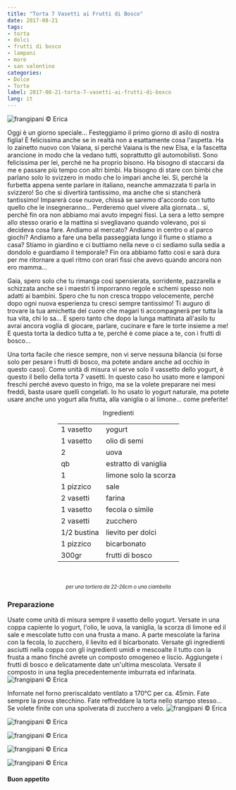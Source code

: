 ```yaml
---
title: "Torta 7 Vasetti ai Frutti di Bosco"
date: 2017-08-21
tags:
- torta
- dolci
- frutti di bosco 
- lamponi 
- more 
- san valentino
categories:
- Dolce
- Torte 
label: 2017-08-21-torta-7-vasetti-ai-frutti-di-bosco
lang: it 
---
```

![](header.jpg "frangipani © Erica")

Oggi è un giorno speciale... Festeggiamo il primo giorno di asilo di nostra figlia! È felicissima anche se in realtà non a esattamente cosa l'aspetta. Ha lo zainetto nuovo con Vaiana, si perché Vaiana is the new Elsa, e la fascetta arancione in modo che la vedano tutti, soprattutto gli automobilisti. Sono felicissima per lei, perché ne ha proprio bisono. Ha bisogno di staccarsi da me e passare più tempo con altri bimbi. Ha bisogno di stare con bimbi che parlano solo lo svizzero in modo che lo impari anche lei. Si, perché la furbetta appena sente parlare in italiano, neanche ammazzata ti parla in svizzero! So che si divertirà tantissimo, ma anche che si stancherà tantissimo! Imparerà cose nuove, chissà se saremo d'accordo con tutto quello che le insegneranno... Perderemo quel vivere alla giornata... si, perché fin ora non abbiamo mai avuto impegni fissi. La sera a letto sempre allo stesso orario e la mattina si svegliavano quando volevano, poi si decideva cosa fare. Andiamo al mercato? Andiamo in centro o al parco giochi? Andiamo a fare una bella passeggiata lungo il fiume o stiamo a casa? Stiamo in giardino e ci buttiamo nella neve o ci sediamo sulla sedia a dondolo e guardiamo il temporale? Fin ora abbiamo fatto così e sarà dura per me ritornare a quel ritmo con orari fissi che avevo quando ancora non ero mamma... 

Gaia, spero solo che tu rimanga così spensierata, sorridente, pazzarella e schizzata anche se i maestri ti imporranno regole e schemi spesso non adatti ai bambini. Spero che tu non cresca troppo velocemente, perché dopo ogni nuova esperienza tu cresci sempre tantissimo! Ti auguro di trovare la tua amichetta del cuore che magari ti accompagnerà per tutta la tua vita, chi lo sa... E spero tanto che dopo la lunga mattinata all'asilo tu avrai ancora voglia di giocare, parlare, cucinare e fare le torte insieme a me! E questa torta la dedico tutta a te, perché è come piace a te, con i frutti di bosco... 

Una torta facile che riesce sempre, non vi serve nessuna bilancia (si forse solo per pesare i frutti di bosco, ma potete andare anche ad occhio in questo caso). Come unità di misura vi serve solo il vassetto dello yogurt, è questo il bello della torta 7 vasetti. In questo caso ho usato more e lamponi freschi perché avevo questo in frigo, ma se la volete preparare nei mesi freddi, basta usare quelli congelati. Io ho usato lo yogurt naturale, ma potete usare anche uno yogurt alla frutta, alla vaniglia o al limone... come preferite!

<div id="wrapper" style="text-align: center">
  <div id="yourdiv" style="display: inline-block;">
    <div class="ingredients">
      <div class="ingredients-title">Ingredienti</div>
      <table>
        <tbody>
          </tr>
          <tr>
            <td>1 vasetto</td>
            <td>yogurt</td>
          </tr>
          <tr>
            <td>1 vasetto</td>
            <td>olio di semi</td>
          </tr>
          <tr>
            <td>2</td>
            <td>uova</td>
          </tr>
          <tr>
            <td>qb</td>
            <td>estratto di vaniglia</td>
          </tr>
          <tr>
            <td>1</td>
            <td>limone solo la scorza</td>
          </tr>
          <tr>
            <td>1 pizzico</td>
            <td>sale</td>
          </tr>
          <tr>
            <td>2 vasetti</td>
            <td>farina</td>
           </tr>
          <tr>
            <td>1 vasetto</td>
            <td>fecola o simile</td>
          </tr>
          <tr>
            <td>2 vasetti</td>
            <td>zucchero</td>
          </tr>
          <tr>
            <td>1/2 bustina</td>
            <td>lievito per dolci</td>
          </tr>
          <tr>
            <td>1 pizzico</td>
            <td>bicarbonato</td>
          </tr>
          <tr>
            <td>300gr</td>
            <td>frutti di bosco</td>
          </tr>
        </tbody>
      </table>
      <br></br>
      <i class="pull-right" style="font-size: 80%;">per una tortiera da 22-26cm o una ciambella</i>
    </div>
  </div>
</div>


<h3>
  <font color="grey">
    <i class="fa fa-cogs"></i>
  </font> Preparazione
</h3>

Usate come unità di misura sempre il vasetto dello yogurt. Versate in una coppa capiente lo yogurt, l'olio, le uova, la vaniglia, la scorza di limone ed il sale e mescolate tutto con una frusta a mano. A parte mescolate la farina con la fecola, lo zucchero, il lievito ed il bicarbonato. Versate gli ingredienti asciutti nella coppa con gli ingredienti umidi e mescoalte il tutto con la frusta a mano finché avrete un composto omogeneo e liscio. Aggiungete i frutti di bosco e delicatamente date un'ultima mescolata. Versate il composto in una teglia precedentemente imburrata ed infarinata.
![](teglia.jpg "frangipani © Erica")

Infornate nel forno preriscaldato ventilato a 170°C per ca. 45min. Fate sempre la prova stecchino. Fate reffreddare la torta nello stampo stesso... Se volete finite con una spolverata di zucchero a velo.
![](risultato1.jpg "frangipani © Erica")

![](risultato2.jpg "frangipani © Erica")

![](risultato3.jpg "frangipani © Erica")

![](risultato4.jpg "frangipani © Erica")

![](risultato5.jpg "frangipani © Erica")

<h4>Buon appetito
  <font color="red">
    <i class="fa fa-smile-o"></i>
  </font>
</h4>